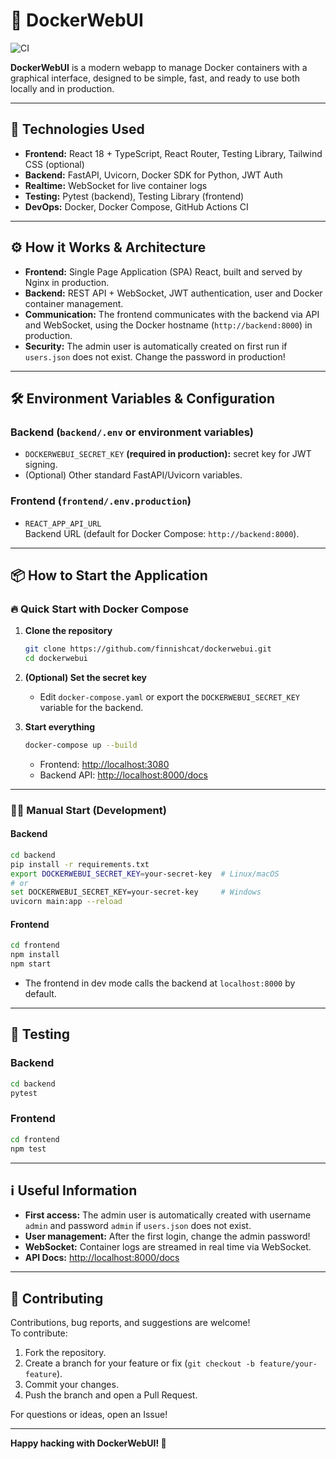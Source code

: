 # 🚢 DockerWebUI

![CI](https://github.com/finnishcat/dockerwebui/actions/workflows/ci.yml/badge.svg)

**DockerWebUI** is a modern webapp to manage Docker containers with a graphical interface, designed to be simple, fast, and ready to use both locally and in production.

---

## 🚀 Technologies Used

- **Frontend:** React 18 + TypeScript, React Router, Testing Library, Tailwind CSS (optional)
- **Backend:** FastAPI, Uvicorn, Docker SDK for Python, JWT Auth
- **Realtime:** WebSocket for live container logs
- **Testing:** Pytest (backend), Testing Library (frontend)
- **DevOps:** Docker, Docker Compose, GitHub Actions CI

---

## ⚙️ How it Works & Architecture

- **Frontend:** Single Page Application (SPA) React, built and served by Nginx in production.
- **Backend:** REST API + WebSocket, JWT authentication, user and Docker container management.
- **Communication:** The frontend communicates with the backend via API and WebSocket, using the Docker hostname (`http://backend:8000`) in production.
- **Security:** The admin user is automatically created on first run if `users.json` does not exist. Change the password in production!

---

## 🛠️ Environment Variables & Configuration

### Backend (`backend/.env` or environment variables)

- `DOCKERWEBUI_SECRET_KEY` **(required in production):** secret key for JWT signing.
- (Optional) Other standard FastAPI/Uvicorn variables.

### Frontend (`frontend/.env.production`)

- `REACT_APP_API_URL`  
  Backend URL (default for Docker Compose: `http://backend:8000`).

---

## 📦 How to Start the Application

### 🔥 Quick Start with Docker Compose

1. **Clone the repository**
   ```sh
   git clone https://github.com/finnishcat/dockerwebui.git
   cd dockerwebui
   ```

2. **(Optional) Set the secret key**
   - Edit `docker-compose.yaml` or export the `DOCKERWEBUI_SECRET_KEY` variable for the backend.

3. **Start everything**
   ```sh
   docker-compose up --build
   ```
   - Frontend: [http://localhost:3080](http://localhost:3080)
   - Backend API: [http://localhost:8000/docs](http://localhost:8000/docs)

---

### 🧑‍💻 Manual Start (Development)

#### Backend

```sh
cd backend
pip install -r requirements.txt
export DOCKERWEBUI_SECRET_KEY=your-secret-key  # Linux/macOS
# or
set DOCKERWEBUI_SECRET_KEY=your-secret-key     # Windows
uvicorn main:app --reload
```

#### Frontend

```sh
cd frontend
npm install
npm start
```
- The frontend in dev mode calls the backend at `localhost:8000` by default.

---

## 🧪 Testing

### Backend

```sh
cd backend
pytest
```

### Frontend

```sh
cd frontend
npm test
```

---

## ℹ️ Useful Information

- **First access:** The admin user is automatically created with username `admin` and password `admin` if `users.json` does not exist.
- **User management:** After the first login, change the admin password!
- **WebSocket:** Container logs are streamed in real time via WebSocket.
- **API Docs:** [http://localhost:8000/docs](http://localhost:8000/docs)

---

## 🤝 Contributing

Contributions, bug reports, and suggestions are welcome!  
To contribute:

1. Fork the repository.
2. Create a branch for your feature or fix (`git checkout -b feature/your-feature`).
3. Commit your changes.
4. Push the branch and open a Pull Request.

For questions or ideas, open an Issue!

---

**Happy hacking with DockerWebUI! 🚀**
